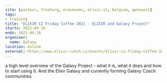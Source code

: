 ```yaml
---
site: [pasteur, freiburg, erasmusmc, elixir-it, belgium, genouest]
tags:
- training
title: "ELIXIR CZ Friday Coffee 2021 - ELIXIR and Galaxy Project"
starts: 2021-04-16
ends: 2021-04-16
organiser:
  name: Galaxy
location: online
external: https://www.elixir-czech.cz/events/elixir-cz-friday-coffee-16-april-2021
---
```


a high level overview of the Galaxy Project - what it is, what it does and how to start using it. And the Elixir Galaxy and currently forming Galaxy Czech communities 